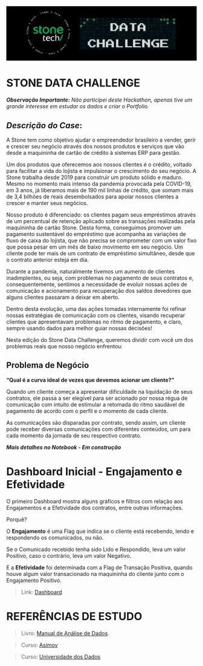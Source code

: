 <img src="images/stone-data-challenge-header.png">

# STONE DATA CHALLENGE 
***Observação Importante:*** _Não participei deste Hackathon, apenas tive um grande interesse em estudar os dados e criar o Portfolio._

## *Descrição do Case*:
A Stone tem como objetivo ajudar o empreendedor brasileiro a vender, 
gerir e crescer seu negócio através dos nossos produtos e serviços que vão desde a maquininha de cartão de crédito à sistemas ERP para gestão.

Um dos produtos que oferecemos aos nossos clientes é o crédito, voltado para facilitar a vida do lojista e impulsionar o crescimento do seu negócio. 
A Stone trabalha desde 2019 para construir um produto sólido e maduro. Mesmo no momento mais intenso da pandemia provocada pela COVID-19, em 3 anos, 
já liberamos mais de 190 mil linhas de crédito, que somam mais de 3,4 bilhões de reais desembolsados para apoiar nossos clientes a crescer e manter seus negócios.

Nosso produto é diferenciado: os clientes pagam seus empréstimos através de um percentual de retenção aplicado sobre as transações realizadas pela 
maquininha de cartão Stone. Desta forma, conseguimos promover um pagamento sustentável do empréstimo que acompanha as variações de fluxo de caixa do lojista, 
que não precisa se comprometer com um valor fixo que possa pesar em um mês de baixo movimento em seu negócio. Um cliente pode ter mais de um contrato de empréstimo simultâneo, desde que o contrato anterior esteja em dia.

Durante a pandemia, naturalmente tivemos um aumento de clientes inadimplentes, ou seja, com problemas no pagamento de seus contratos e, consequentemente, 
sentimos a necessidade de evoluir nossas ações de comunicação e acionamento para recuperação dos saldos devedores que alguns 
clientes passaram a deixar em aberto.

Dentro desta evolução, uma das ações tomadas internamente foi refinar nossas estratégias de comunicação com os clientes, 
visando recuperar clientes que apresentavam problemas no ritmo de pagamento, e claro, sempre usando dados para melhor guiar nossas decisões!

Nesta edição do Stone Data Challenge, queremos dividir com você um dos problemas reais que nosso negócio enfrentou:

## Problema de Negócio

**“Qual é a curva ideal de vezes que devemos acionar um cliente?”**

Quando um cliente começa a apresentar dificuldade na liquidação de seus contratos, ele passa a ser elegível para ser acionado por nossa régua de comunicação com intuito de estimular a retomada do ritmo saudável de pagamento de acordo com o perfil e o momento de cada cliente.

As comunicações são disparadas por contrato, sendo assim, um cliente pode receber diversas comunicações com diferentes conteúdos, 
um para cada momento da jornada de seu respectivo contrato.

***Mais detalhes no Notebook - Em construção***

# Dashboard Inicial - Engajamento e Efetividade

O primeiro Dashboard mostra alguns gráficos e filtros com relação aos Engajamentos e a Efetividade dos contratos, entre outras informações.

Porquê?

O **Engajamento** é uma Flag que indica se o cliente está recebendo, lendo e respondendo os comunicados, ou não.

Se o Comunicado recebido tenha sido Lido e Respondido, leva um valor Positivo, caso o contrário, leva um valor Negativo.

E a **Efetividade** foi determinada com a Flag de Transação Positiva, quando houve algum valor transacionado na maquininha do cliente junto com o Engajamento Positivo.

> Link: [Dashboard](https://app.powerbi.com/view?r=eyJrIjoiYTQyNDExNzMtOWZlMi00NjkyLTlhNGEtZmE4YWM3ZGMwMjEwIiwidCI6IjZjY2E5MGExLTkzYTAtNDNlYS05YTA0LTZjZDU3MmFiZjlmMCJ9)

# REFERÊNCIAS DE ESTUDO 

> Livro: [Manual de Análise de Dados](https://www.amazon.com.br/Manual-An%C3%A1lise-Dados-Luiz-F%C3%A1vero/dp/8535270876/ref=sr_1_9?__mk_pt_BR=%C3%85M%C3%85%C5%BD%C3%95%C3%91&crid=13X6DL3LVB2F0&keywords=estatistica&qid=1700422688&sprefix=estatistica%2Caps%2C177&sr=8-9&ufe=app_do%3Aamzn1.fos.fcd6d665-32ba-4479-9f21-b774e276a678).

> Curso: [Asimov](https://asimov.academy/)

> Curso: [Universidade dos Dados](https://hotmart.com/pt-br/marketplace/produtos/clube-de-assinaturas-da-universidade-dos-dados/Y79687647W)


